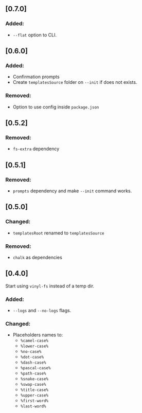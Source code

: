 ## [0.7.0]

### Added:
- `--flat` option to CLI.

## [0.6.0]

### Added:
- Confirmation prompts
- Create `templatesSource` folder on `--init` if does not exists.

### Removed:
- Option to use config inside `package.json`

## [0.5.2]

### Removed:
- `fs-extra` dependency

## [0.5.1]

### Removed:
- `prompts` dependency and make `--init` command works.

## [0.5.0]

### Changed:
- `templatesRoot` renamed to `templatesSource`

### Removed:
- `chalk` as dependencies

## [0.4.0]

Start using `vinyl-fs` instead of a temp dir.

### Added:

- `--logs` and `--no-logs` flags.

### Changed:

- Placeholders names to:
  - `%camel-case%`
  - `%lower-case%`
  - `%no-case%`
  - `%dot-case%`
  - `%dash-case%`
  - `%pascal-case%`
  - `%path-case%`
  - `%snake-case%`
  - `%swap-case%`
  - `%title-case%`
  - `%upper-case%`
  - `%first-word%`
  - `%last-word%`
